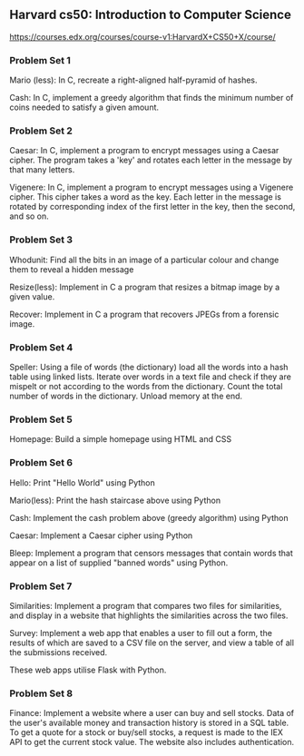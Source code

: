 ## Harvard cs50: Introduction to Computer Science
https://courses.edx.org/courses/course-v1:HarvardX+CS50+X/course/

### Problem Set 1

Mario (less): In C, recreate a right-aligned half-pyramid of hashes. 

Cash: In C, implement a greedy algorithm that finds the minimum number of coins needed to satisfy a given amount. 

### Problem Set 2

Caesar: In C, implement a program to encrypt messages using a Caesar cipher. 
The program takes a 'key' and rotates each letter in the message by that many letters. 

Vigenere: In C, implement a program to encrypt messages using a Vigenere cipher.
This cipher takes a word as the key. Each letter in the message is rotated by corresponding index of the first letter in the key, then the second, and so on. 

### Problem Set 3

Whodunit: Find all the bits in an image of a particular colour and change them to reveal a hidden message

Resize(less): Implement in C a program that resizes a bitmap image by a given value. 

Recover: Implement in C a program that recovers JPEGs from a forensic image. 

### Problem Set 4

Speller: Using a file of words (the dictionary) load all the words into a hash table using linked lists. Iterate over words in a text file and check if they are mispelt or not according to the words from the dictionary. Count the total number of words in the dictionary. Unload memory at the end. 

### Problem Set 5

Homepage: Build a simple homepage using HTML and CSS

### Problem Set 6

Hello: Print "Hello World" using Python

Mario(less): Print the hash staircase above using Python

Cash: Implement the cash problem above (greedy algorithm) using Python

Caesar: Implement a Caesar cipher using Python

Bleep: Implement a program that censors messages that contain words that appear on a list of supplied "banned words" using Python. 

### Problem Set 7

Similarities: Implement a program that compares two files for similarities, and display in a website that highlights the similarities across the two files. 

Survey: Implement a web app that enables a user to fill out a form, the results of which are saved to a CSV file on the server, and view a table of all the submissions received. 

These web apps utilise Flask with Python. 

### Problem Set 8

Finance: Implement a website where a user can buy and sell stocks. Data of the user's available money and transaction history is stored in a SQL table. To get a quote for a stock or buy/sell stocks, a request is made to the IEX API to get the current stock value. The website also includes authentication. 
